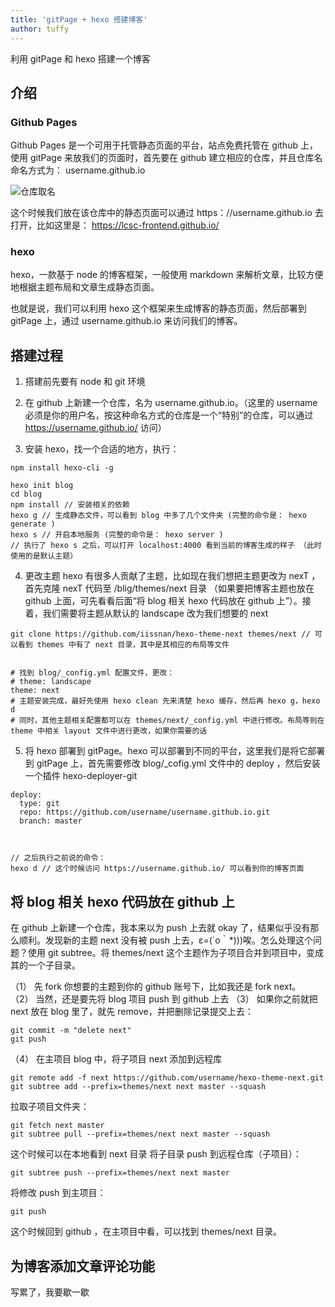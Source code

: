 ```yaml
---
title: 'gitPage + hexo 搭建博客'
author: tuffy
---
```


利用 gitPage 和 hexo 搭建一个博客

<!-- more -->

## 介绍

### Github Pages
Github Pages 是一个可用于托管静态页面的平台，站点免费托管在 github 上，使用 gitPage 来放我们的页面时，首先要在 github 建立相应的仓库，并且仓库名命名方式为： username.github.io

![仓库取名](upload/build-blog/name-gitpage.png)

这个时候我们放在该仓库中的静态页面可以通过 https：//username.github.io 去打开，比如这里是： https://lcsc-frontend.github.io/

### hexo
hexo，一款基于 node 的博客框架，一般使用 markdown 来解析文章，比较方便地根据主题布局和文章生成静态页面。

也就是说，我们可以利用 hexo 这个框架来生成博客的静态页面，然后部署到 gitPage 上，通过 username.github.io 来访问我们的博客。

## 搭建过程

1. 搭建前先要有 node 和 git 环境

2. 在 github 上新建一个仓库，名为 username.github.io。（这里的 username 必须是你的用户名，按这种命名方式的仓库是一个“特别”的仓库，可以通过 https://username.github.io/ 访问）

3. 安装 hexo，找一个合适的地方，执行：
```
npm install hexo-cli -g

hexo init blog 
cd blog
npm install // 安装相关的依赖
hexo g // 生成静态文件，可以看到 blog 中多了几个文件夹 (完整的命令是： hexo generate )
hexo s // 开启本地服务 (完整的命令是： hexo server )
// 执行了 hexo s 之后，可以打开 localhost:4000 看到当前的博客生成的样子 （此时使用的是默认主题）
```

4. 更改主题
hexo 有很多人贡献了主题，比如现在我们想把主题更改为 nexT ，首先克隆 nexT 代码至 /blig/themes/next 目录 （如果要把博客主题也放在 github 上面，可先看看后面“将 blog 相关 hexo 代码放在 github 上”）。接着，我们需要将主题从默认的 landscape 改为我们想要的 next
```
git clone https://github.com/iissnan/hexo-theme-next themes/next // 可以看到 themes 中有了 next 目录，其中是其相应的布局等文件


# 找到 blog/_config.yml 配置文件，更改：
# theme: landscape
theme: next
# 主题安装完成，最好先使用 hexo clean 先来清楚 hexo 缓存，然后再 hexo g，hexo d
# 同时，其他主题相关配置都可以在 themes/next/_config.yml 中进行修改。布局等则在 theme 中相关 layout 文件中进行更改，如果你需要的话
```

5. 将 hexo 部署到 gitPage。hexo 可以部署到不同的平台，这里我们是将它部署到 gitPage 上，首先需要修改 blog/_cofig.yml 文件中的 deploy ，然后安装一个插件 hexo-deployer-git 
```
deploy:
  type: git
  repo: https://github.com/username/username.github.io.git
  branch: master



// 之后执行之前说的命令：
hexo d // 这个时候访问 https://username.github.io/ 可以看到你的博客页面
```

## 将 blog 相关 hexo 代码放在 github 上
在 github 上新建一个仓库，我本来以为 push 上去就 okay 了，结果似乎没有那么顺利。发现新的主题 next 没有被 push 上去，ε=(´ο｀*)))唉。怎么处理这个问题？使用 git subtree。将 themes/next 这个主题作为子项目合并到项目中，变成其的一个子目录。

（1） 先 fork 你想要的主题到你的 github 账号下，比如我还是 fork next。
（2） 当然，还是要先将 blog 项目 push 到 github 上去
（3） 如果你之前就把 next 放在 blog 里了，就先 remove，并把删除记录提交上去：
```
git commit -m "delete next"
git push
```
（4） 在主项目 blog 中，将子项目 next 添加到远程库
```
git remote add -f next https://github.com/username/hexo-theme-next.git
git subtree add --prefix=themes/next next master --squash
```
拉取子项目文件夹：
```
git fetch next master
git subtree pull --prefix=themes/next next master --squash
```
这个时候可以在本地看到 next 目录
将子目录 push 到远程仓库（子项目）：
```
git subtree push --prefix=themes/next next master
```
将修改 push 到主项目：
```
git push
```
这个时候回到 github ，在主项目中看，可以找到 themes/next 目录。

## 为博客添加文章评论功能

写累了，我要歇一歇